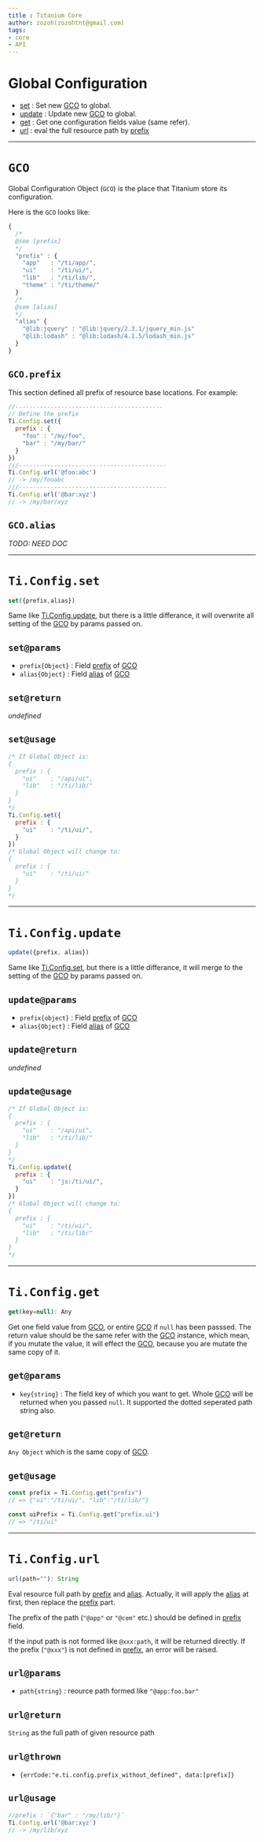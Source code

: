 ```yaml
---
title : Titanium Core
author: zozoh(zozohtnt@gmail.com)
tags:
- core
- API
---
```


# Global Configuration

- [set](#ti.config.set) : Set new [GCO](#GCO) to global.
- [update](#ti.config.update) : Update new [GCO](#GCO) to global.
- [get](#ti.config.get) : Get one configuration fields value (same refer). 
- [url](#ti.config.url) : eval the full resource path by [prefix](#GCO.prefix)

-------------------------------------------------
# `GCO`

Global Configuration Object (`GCO`) is the place that Titanium store its configuration.

Here is the `GCO` looks like:

```js
{
  /*
  @see [prefix]
  */
  "prefix" : {
    "app"   : "/ti/app/",
    "ui"    : "/ti/ui/",
    "lib"   : "/ti/lib/",
    "theme" : "/ti/theme/"
  }
  /*
  @see [alias]
  */
  "alias" {
    "@lib:jquery" : "@lib:jquery/2.3.1/jquery_min.js"
    "@lib:lodash" : "@lib:lodash/4.1.5/lodash_min.js"
  }
}
```

## `GCO.prefix`

This section defined all prefix of resource base locations. For example:

```js
//------------------------------------------
// Define the prefix
Ti.Config.set({
  prefix : {
    "foo" : "/my/foo",
    "bar" : "/my/bar/"
  }
})
///------------------------------------------
Ti.Config.url('@foo:abc')
// -> /my/fooabc
///------------------------------------------
Ti.Config.url('@bar:xyz')
// -> /my/bar/xyz
```

## `GCO.alias`

*TODO: NEED DOC*

-------------------------------------------------
# `Ti.Config.set`

```js
set({prefix,alias})
```

Same like [Ti.Config.update](#Ti.Config.update), but there is a little differance, it will overwrite all setting of the [GCO](#GCO) by params passed on.

## `set@params`

- `prefix{Object}` : Field [prefix](#GCO.prefix) of [GCO](#GCO)
- `alias{Object}` : Field [alias](#GCO.alias) of [GCO](#GCO)

## `set@return`

*undefined*

## `set@usage`

```js
/* If Global Object is:
{
  prefix : {
    "ui"    : "/api/ui",
    "lib"   : "/ti/lib/"
  }
}
*/
Ti.Config.set({
  prefix : {
    "ui"    : "/ti/ui/",
  }
})
/* Global Object will change to:
{
  prefix : {
    "ui"    : "/ti/ui/"
  }
}
*/
```

-------------------------------------------------
# `Ti.Config.update`

```js
update({prefix, alias})
```

Same like [Ti.Config.set](#Ti.Config.set), but there is a little differance, it will merge to the setting of the [GCO](#GCO) by params passed on.

## `update@params`

- `prefix{object}` : Field [prefix](#GCO.prefix) of [GCO](#GCO)
- `alias{Object}` : Field [alias](#GCO.alias) of [GCO](#GCO)

## `update@return`

*undefined*

## `update@usage`

```js
/* If Global Object is:
{
  prefix : {
    "ui"    : "/api/ui",
    "lib"   : "/ti/lib/"
  }
}
*/
Ti.Config.update({
  prefix : {
    "ui"    : "js:/ti/ui/",
  }
})
/* Global Object will change to:
{
  prefix : {
    "ui"    : "/ti/ui/",
    "lib"   : "/ti/lib/"
  }
}
*/
```

-------------------------------------------------
# `Ti.Config.get`

```js
get(key=null): Any
```

Get one field value from [GCO](#GCO), or entire [GCO](#GCO) if `null` has been passsed. The return value should be the same refer with the [GCO](#GCO) instance, which mean, if you mutate the value, it will effect the [GCO](#GCO), because you are mutate the same copy of it.

## `get@params`

- `key{string}` : The field key of which you want to get. Whole [GCO](#GCO) will be returned when you passed `null`. It supported the dotted seperated path string also.

## `get@return`

`Any Object` which is the same copy of [GCO](#GCO).

## `get@usage`

```js
const prefix = Ti.Config.get("prefix")
// => {"ui":"/ti/ui/", "lib":"/ti/lib/"}

const uiPrefix = Ti.Config.get("prefix.ui")
// => "/ti/ui"
```

-------------------------------------------------
# `Ti.Config.url`

```js
url(path=""): String
```

Eval resource full path by [prefix](#GCO.prefix) and [alias](#GCO.alias). Actually, it will apply the  [alias](#GCO.alias) at first, then replace the [prefix](#GCO.prefix) part.

The prefix of the path (`"@app"` or `"@com"` etc.) should be defined in [prefix](#GCO.prefix) field. 

If the input path is not formed like `@xxx:path`, it will be returned directly. If the prefix (`"@xxx"`) is not defined in [prefix](#GCO.prefix), an error will be raised.

## `url@params`

- `path{string}` : reource path formed like `"@app:foo.bar"`

## `url@return`

`String` as the full path of given resource path

## `url@thrown`

- `{errCode:"e.ti.config.prefix_without_defined", data:[prefix]}`

## `url@usage`

```js
//prefix : `{"bar" : "/my/lib/"}`
Ti.Config.url('@bar:xyz')
// -> /my/lib/xyz
```